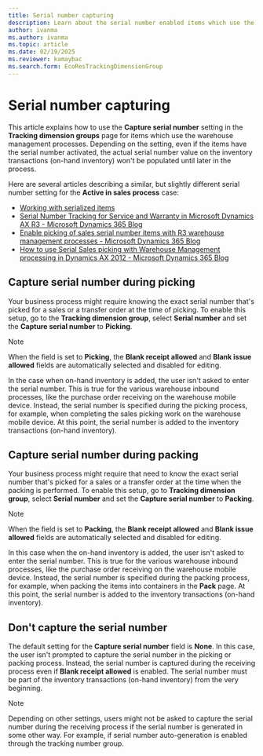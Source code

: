 ```yaml
---
title: Serial number capturing
description: Learn about the serial number enabled items which use the warehouse management processes and how to capture the serial numbers.
author: ivanma
ms.author: ivanma
ms.topic: article
ms.date: 02/19/2025
ms.reviewer: kamaybac
ms.search.form: EcoResTrackingDimensionGroup
---
```


# Serial number capturing

This article explains how to use the **Capture serial number** setting in the **Tracking dimension groups** page for items which use the warehouse management processes. Depending on the setting, even if the items have the serial number activated, the actual serial number value on the inventory transactions (on-hand inventory) won't be populated until later in the process.

Here are several articles describing a similar, but slightly different serial number setting for the **Active in sales process** case:
- [Working with serialized items](/sales-marketing/register-serial-numbers-sales-process.md)
- [Serial Number Tracking for Service and Warranty in Microsoft Dynamics AX R3 - Microsoft Dynamics 365 Blog](https://www.microsoft.com/en-us/dynamics-365/blog/no-audience/2014/07/02/serial-number-tracking-for-service-and-warranty-in-microsoft-dynamics-ax-r3/)
- [Enable picking of sales serial number items with R3 warehouse management processes - Microsoft Dynamics 365 Blog](https://www.microsoft.com/en-us/dynamics-365/blog/business-leader/2015/12/06/enable-picking-of-sales-serial-number-items-with-r3-warehouse-management-processes)
- [How to use Serial Sales picking with Warehouse Management processing in Dynamics AX 2012 - Microsoft Dynamics 365 Blog](https://www.microsoft.com/en-us/dynamics-365/blog/business-leader/2016/11/04/how-to-use-serial-sales-picking-with-warehouse-management-processing-in-dynamics-ax-2012)

## Capture serial number during picking

Your business process might require knowing the exact serial number that's picked for a sales or a transfer order at the time of picking. To enable this setup, go to the **Tracking dimension group**, select **Serial number** and set the **Capture serial number** to **Picking**.

> [!NOTE]
> When the field is set to **Picking**, the **Blank receipt allowed** and **Blank issue allowed** fields are automatically selected and disabled for editing.

In the case when on-hand inventory is added, the user isn't asked to enter the serial number. This is true for the various warehouse inbound processes, like the purchase order receiving on the warehouse mobile device. Instead, the serial number is specified during the picking process, for example, when completing the sales picking work on the warehouse mobile device. At this point, the serial number is added to the inventory transactions (on-hand inventory).

## Capture serial number during packing

Your business process might require that need to know the exact serial number that's picked for a sales or a transfer order at the time when the packing is performed. To enable this setup, go to **Tracking dimension group**, select **Serial number** and set the **Capture serial number** to **Packing**.

> [!NOTE]
> When the field is set to **Packing**, the **Blank receipt allowed** and **Blank issue allowed** fields are automatically selected and disabled for editing.

In this case when the on-hand inventory is added, the user isn't asked to enter the serial number. This is true for the various warehouse inbound processes, like the purchase order receiving on the warehouse mobile device. Instead, the serial number is specified during the packing process, for example, when packing the items into containers in the **Pack** page. At this point, the serial number is added to the inventory transactions (on-hand inventory).

## Don't capture the serial number

The default setting for the **Capture serial number** field is **None**. In this case, the user isn't prompted to capture the serial number in the picking or packing process. Instead, the serial number is captured during the receiving process even if **Blank receipt allowed** is enabled. The serial number must be part of the inventory transactions (on-hand inventory) from the very beginning.

> [!NOTE]
> Depending on other settings, users might not be asked to capture the serial number during the receiving process if the serial number is generated in some other way. For example, if serial number auto-generation is enabled through the tracking number group.
